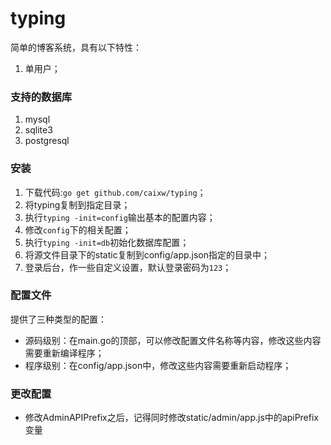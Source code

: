 # typing

简单的博客系统，具有以下特性：

1. 单用户；



### 支持的数据库
1. mysql
1. sqlite3
1. postgresql



### 安装

1. 下载代码:`go get github.com/caixw/typing`；
1. 将typing复制到指定目录；
1. 执行`typing -init=config`输出基本的配置内容；
1. 修改`config`下的相关配置；
1. 执行`typing -init=db`初始化数据库配置；
1. 将源文件目录下的static复制到config/app.json指定的目录中；
1. 登录后台，作一些自定义设置，默认登录密码为`123`；


### 配置文件
提供了三种类型的配置：
- 源码级别：在main.go的顶部，可以修改配置文件名称等内容，修改这些内容需要重新编译程序；
- 程序级别：在config/app.json中，修改这些内容需要重新启动程序；

### 更改配置
- 修改AdminAPIPrefix之后，记得同时修改static/admin/app.js中的apiPrefix变量
